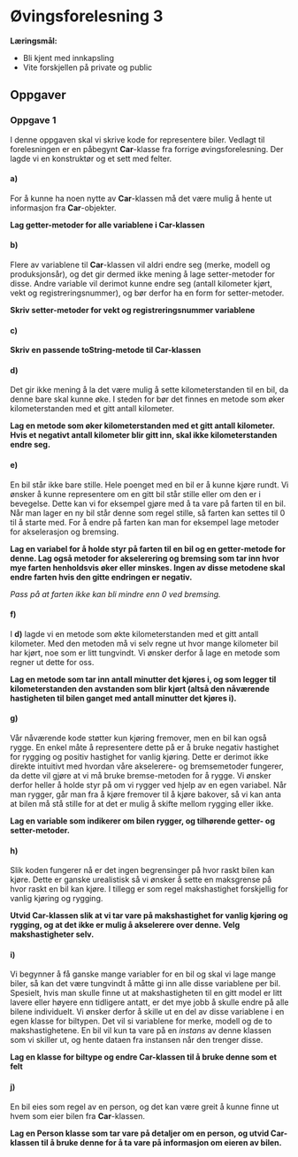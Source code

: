 # Øvingsforelesning 3    

**Læringsmål:**
- Bli kjent med innkapsling    
- Vite forskjellen på private og public    
    
## Oppgaver    

### Oppgave 1  

I denne oppgaven skal vi skrive kode for representere biler. Vedlagt til forelesningen er en påbegynt **Car**-klasse fra forrige øvingsforelesning. Der lagde vi en konstruktør og et sett med felter.

#### a)  

For å kunne ha noen nytte av **Car**-klassen må det være mulig å hente ut informasjon fra **Car**-objekter.  

**Lag getter-metoder for alle variablene i Car-klassen**  

#### b)  

Flere av variablene til **Car**-klassen vil aldri endre seg (merke, modell og produksjonsår), og det gir dermed ikke mening å lage setter-metoder for disse. Andre variable vil derimot kunne endre seg (antall kilometer kjørt, vekt og registreringsnummer), og bør derfor ha en form for setter-metoder.   

**Skriv setter-metoder for vekt og registreringsnummer variablene**

#### c)

**Skriv en passende toString-metode til Car-klassen**


#### d)  

Det gir ikke mening å la det være mulig å sette kilometerstanden til en bil, da denne bare skal kunne øke. I steden for bør det finnes en metode som øker kilometerstanden med et gitt antall kilometer.  

**Lag en metode som øker kilometerstanden med et gitt antall kilometer. Hvis et negativt antall kilometer blir gitt inn, skal ikke kilometerstanden endre seg.**  

#### e)  

En bil står ikke bare stille. Hele poenget med en bil er å kunne kjøre rundt. Vi ønsker å kunne representere om en gitt bil står stille eller om den er i bevegelse. Dette kan vi for eksempel gjøre med å ta vare på farten til en bil. Når man lager en ny bil står denne som regel stille, så farten kan settes til 0 til å starte med. For å endre på farten kan man for eksempel lage metoder for akselerasjon og bremsing.  

**Lag en variabel for å holde styr på farten til en bil og en getter-metode for denne. Lag også metoder for akselerering og bremsing som tar inn hvor mye farten henholdsvis øker eller minskes. Ingen av disse metodene skal endre farten hvis den gitte endringen er negativ.**  

*Pass på at farten ikke kan bli mindre enn 0 ved bremsing.*  

#### f)  

I **d)** lagde vi en metode som økte kilometerstanden med et gitt antall kilometer. Med den metoden må vi selv regne ut hvor mange kilometer bil har kjørt, noe som er litt tungvindt. Vi ønsker derfor å lage en metode som regner ut dette for oss.  

**Lag en metode som tar inn antall minutter det kjøres i, og som legger til kilometerstanden den avstanden som blir kjørt (altså den nåværende hastigheten til bilen ganget med antall minutter det kjøres i).**  

#### g)  

Vår nåværende kode støtter kun kjøring fremover, men en bil kan også rygge. En enkel måte å representere dette på er å bruke negativ hastighet for rygging og positiv hastighet for vanlig kjøring. Dette er derimot ikke direkte intuitivt med hvordan våre akselerere- og bremsemetoder fungerer, da dette vil gjøre at vi må bruke bremse-metoden for å rygge. Vi ønsker derfor heller å holde styr på om vi rygger ved hjelp av en egen variabel. Når man rygger, går man fra å kjøre fremover til å kjøre bakover, så vi kan anta at bilen må stå stille for at det er mulig å skifte mellom rygging eller ikke.  

**Lag en variable som indikerer om bilen rygger, og tilhørende getter- og setter-metoder.**  

#### h)  

Slik koden fungerer nå er det ingen begrensinger på hvor raskt bilen kan kjøre. Dette er ganske urealistisk så vi ønsker å sette en maksgrense på hvor raskt en bil kan kjøre. I tillegg er som regel makshastighet forskjellig for vanlig kjøring og rygging.  

**Utvid Car-klassen slik at vi tar vare på makshastighet for vanlig kjøring og rygging, og at det ikke er mulig å akselerere over denne. Velg makshastigheter selv.**  

#### i)  

Vi begynner å få ganske mange variabler for en bil og skal vi lage mange biler, så kan det være tungvindt å måtte gi inn alle disse variablene per bil. Spesielt, hvis man skulle finne ut at makshastigheten til en gitt model er litt lavere eller høyere enn tidligere antatt, er det mye jobb å skulle endre på alle bilene individuelt. Vi ønsker derfor å skille ut en del av disse variablene i en egen klasse for biltypen. Det vil si variablene for merke, modell og de to makshastighetene. En bil vil kun ta vare på en _instans_ av denne klassen som vi skiller ut, og hente dataen fra instansen når den trenger disse.  

**Lag en klasse for biltype og endre Car-klassen til å bruke denne som et felt**  

#### j)  

En bil eies som regel av en person, og det kan være greit å kunne finne ut hvem som eier bilen fra **Car**-klassen.   

**Lag en Person klasse som tar vare på detaljer om en person, og utvid Car-klassen til å bruke denne for å ta vare på informasjon om eieren av bilen.**
